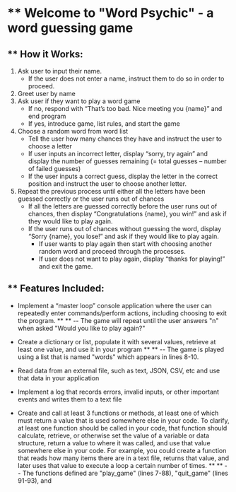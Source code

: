 # ** Welcome to "Word Psychic" - a word guessing game

## ** How it Works:

1. Ask user to input their name.
	- If the user does not enter a name, instruct them to do so in order to proceed.
2. Greet user by name
3. Ask user if they want to play a word game
	- If no, respond with “That’s too bad. Nice meeting you {name}” and end program
	- If yes, introduce game, list rules, and start the game
4.  Choose a random word from word list
	- Tell the user how many chances they have and instruct the user to choose a letter
	- If user inputs an incorrect letter, display “sorry, try again” and display the number of guesses remaining (= total guesses – number of failed guesses)
	- If the user inputs a correct guess, display the letter in the correct position and instruct the user to choose another letter.
5.  Repeat the previous process until either all the letters have been guessed correctly or the user runs out of chances
	- If all the letters are guessed correctly before the user runs out of chances, then display “Congratulations {name}, you win!” and ask if they would like to play again.
	- If the user runs out of chances without guessing the word, display “Sorry {name}, you lose!” and ask if they would like to play again.    
		- If user wants to play again then start with choosing another random word and proceed through the processes.
		- If user does not want to play again, display “thanks for playing!” and exit the game.

## ** Features Included:

 * Implement a “master loop” console application where the user can repeatedly enter commands/perform actions, including choosing to exit the program.
	** ** -- The game will repeat until the user answers "n" when asked "Would you like to play again?"

 * Create a dictionary or list, populate it with several values, retrieve at least one value, and use it in your program
	** ** -- The game is played using a list that is named "words" which appears in lines 8-10.

 * Read data from an external file, such as text, JSON, CSV, etc and use that data in your application

 * Implement a log that records errors, invalid inputs, or other important events and writes them to a text file

 * Create and call at least 3 functions or methods, at least one of which must return a value that is used somewhere else in your code. To clarify, at least one function should be called in your code, that function should calculate, retrieve, or otherwise set the value of a variable or data structure, return a value to where it was called, and use that value somewhere else in your code. For example, you could create a function that reads how many items there are in a text file, returns that value, and later uses that value to execute a loop a certain number of times.
	** ** -- The functions defined are "play_game" (lines 7-88), "quit_game" (lines 91-93), and 

